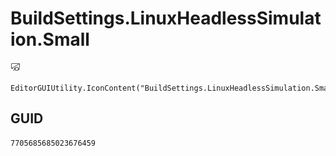 # BuildSettings.LinuxHeadlessSimulation.Small
![](/img/BuildSettings.LinuxHeadlessSimulation.Small.png)

``` CSharp
EditorGUIUtility.IconContent("BuildSettings.LinuxHeadlessSimulation.Small")
```
## GUID
```
7705685685023676459
```
